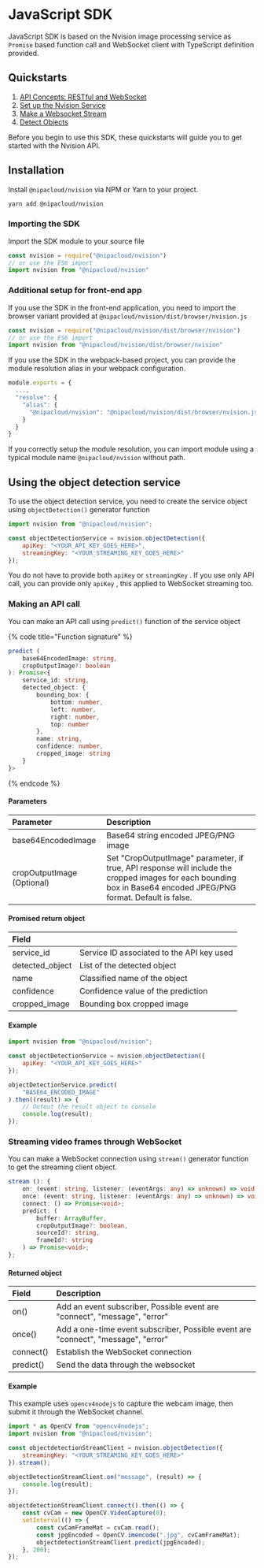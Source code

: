 # JavaScript SDK

JavaScript SDK is based on the Nvision image processing service as `Promise` based function call and WebSocket client with TypeScript definition provided.

## Quickstarts

1. [API Concepts: RESTful and WebSocket](https://nvision-docs.nipa.cloud/api-concepts/restful-calls)
2. [Set up the Nvision Service](https://nvision-docs.nipa.cloud/quickstarts/set-up-the-nvision-service)
3. [Make a Websocket Stream](../quickstarts/make-a-websocket-stream.md)
4. [Detect Objects](https://nvision-docs.nipa.cloud/how-to-guides/detect-objects)

Before you begin to use this SDK, these quickstarts will guide you to get started with the Nvision API.

## Installation

Install `@nipacloud/nvision` via NPM or Yarn to your project.

```bash
yarn add @nipacloud/nvision
```

### Importing the SDK

Import the SDK module to your source file

```javascript
const nvision = require("@nipacloud/nvision")
// or use the ES6 import
import nvision from "@nipacloud/nvision"
```

### Additional setup for front-end app

If you use the SDK in the front-end application, you need to import the browser variant provided at `@nipacloud/nvision/dist/browser/nvision.js`

```javascript
const nvision = require("@nipacloud/nvision/dist/browser/nvision")
// or use the ES6 import
import nvision from "@nipacloud/nvision/dist/browser/nvision"
```

If you use the SDK in the webpack-based project, you can provide the module resolution alias in your webpack configuration.

```javascript
module.exports = {
  ...,
  "resolve": {
    "alias": {
      "@nipacloud/nvision": "@nipacloud/nvision/dist/browser/nvision.js"
    }
  }
}
```

If you correctly setup the module resolution, you can import module using a typical module name `@nipacloud/nvision` without path.

## Using the object detection service

To use the object detection service, you need to create the service object using `objectDetection()` generator function

```javascript
import nvision from "@nipacloud/nvision";

const objectDetectionService = nvision.objectDetection({
    apiKey: "<YOUR_API_KEY_GOES_HERE>",
    streamingKey: "<YOUR_STREAMING_KEY_GOES_HERE>"
});
```

You do not have to provide both `apiKey` or `streamingKey` . If you use only API call, you can provide only `apiKey` , this applied to WebSocket streaming too.

### Making an API call

You can make an API call using `predict()` function of the service object

{% code title="Function signature" %}
```typescript
predict (
    base64EncodedImage: string,
    cropOutputImage?: boolean
): Promise<{
    service_id: string,
    detected_object: {
        bounding_box: {
            bottom: number,
            left: number,
            right: number,
            top: number
        },
        name: string,
        confidence: number,
        cropped_image: string
    }
}>
```
{% endcode %}

#### Parameters

| Parameter | Description |
| :--- | :--- |
| base64EncodedImage | Base64 string encoded JPEG/PNG image |
| cropOutputImage \(Optional\) | Set "CropOutputImage" parameter, if true, API response will include the cropped images for each bounding box in Base64 encoded JPEG/PNG  format. Default is false. |

#### Promised return object

| Field |  |
| :--- | :--- |
| service\_id | Service ID associated to the API key used |
| detected\_object | List of the detected object |
| name | Classified name of the object |
| confidence | Confidence value of the prediction |
| cropped\_image | Bounding box cropped image |

#### Example

```javascript
import nvision from "@nipacloud/nvision";

const objectDetectionService = nvision.objectDetection({
    apiKey: "<YOUR_API_KEY_GOES_HERE>"
});

objectDetectionService.predict(
    "BASE64_ENCODED_IMAGE"
).then((result) => {
    // Outout the result object to console
    console.log(result);
});
```

### Streaming video frames through WebSocket

You can make a WebSocket connection using `stream()` generator function to get the streaming client object.

```typescript
stream (): {
    on: (event: string, listener: (eventArgs: any) => unknown) => void;
    once: (event: string, listener: (eventArgs: any) => unknown) => void;
    connect: () => Promise<void>;
    predict: (
        buffer: ArrayBuffer, 
        cropOutputImage?: boolean, 
        sourceId?: string, 
        frameId?: string
    ) => Promise<void>;
};
```

#### Returned object

| Field | Description |
| :--- | :--- |
| on\(\) | Add an event subscriber, Possible event are "connect", "message", "error" |
| once\(\) | Add a one-time event subscriber, Possible event are "connect", "message", "error" |
| connect\(\) | Establish the WebSocket connection |
| predict\(\) | Send the data through the websocket |

#### Example

This example uses `opencv4nodejs` to capture the webcam image, then submit it through the WebSocket channel.

```javascript
import * as OpenCV from "opencv4nodejs";
import nvision from "@nipacloud/nvision";

const objectdetectionStreamClient = nvision.objectDetection({
    streamingKey: "<YOUR_STREAMING_KEY_GOES_HERE>"
}).stream();

objectDetectionStreamClient.on("message", (result) => {
    console.log(result);
});

objectdetectionStreamClient.connect().then(() => {
    const cvCam = new OpenCV.VideoCapture(0);
    setInterval(() => {
        const cvCamFrameMat = cvCam.read();
        const jpgEncoded = OpenCV.imencode(".jpg", cvCamFrameMat);
        objectdetectionStreamClient.predict(jpgEncoded);
    }, 200);
});
```

